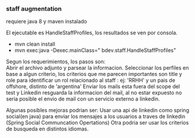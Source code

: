 ### staff augmentation
requiere java 8 y maven instalado

El ejecutable es HandleStaffProfiles, los resultados se ven por consola.

* mvn clean install
* mvn exec:java -Dexec.mainClass=" bdev.staff.HandleStaffProfiles"
 
Segun los requerimientos, los pasos son:  
Abrir el archivo adjunto y parsear la informacion.
Seleccionar los perfiles en base a algun criterio, los criterios que me parecen importantes son title y role para identificar un rol relacionado al staff : ej: 'RRHH' y  un pais  de offshore, distinto de 'argentina'
Enviar los mails esta fuera del scope del test y Linkedin resguarda la informacion del mail, al no estar expuesto no seria posible el envio de mail con un servicio externo a linkedin.

Algunas posibles mejoras podrian ser:
Usar una api de linkedin como spring social(en java) para enviar los mensajes a los usuarios a traves de linkedin (Spring Social Communcation Opertations)
Otra podria ser usar los criterios de busqueda en distintos idiomas.